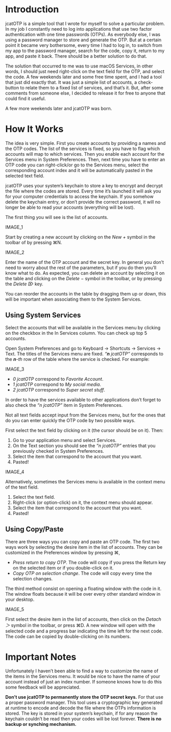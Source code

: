 # Introduction

jcatOTP is a simple tool that I wrote for myself to solve a particular problem.
In my job I constantly need to log into applications that use two factor authentication with one time passwords (OTPs). As everybody else, I was using a password manager to store and generate the OTP. But at a certain point it became very bothersome, every time I had to log in, to switch from my app to the password manager, search for the code, copy it, return to my app, and paste it back.
There should be a better solution to do that.

The solution that occurred to me was to use macOS Services, in other words, I should just need right-click on the text field for the OTP, and select the code.
A few weekends later and some free time spent, and I had a tool that just did exactly that. It was just a simple list of accounts, a check-button to relate them to a fixed list of services, and that’s it.
But, after some comments from someone else, I decided to release it for free to anyone that could find it useful.

A few more weekends later and jcatOTP was born.

# How It Works

The idea is very simple. First you create accounts by providing a names and the OTP codes. The list of the services is fixed, so you have to flag which accounts will map to which services. Then you enable each account for the Services menu in System Preferences.
Then, next time you have to enter an OTP code you can right-click/or go to the Services menu, select the corresponding account index and it will be automatically pasted in the selected text field.

jcatOTP uses your system’s keychain to store a key to encrypt and decrypt the file where the codes are stored. Every time it’s launched it will ask you for your computer credentials to access the keychain. If you somehow delete the keychain entry, or don’t provide the correct password, it will no longer be able to read your accounts (everything will be lost).

The first thing you will see is the list of accounts.

IMAGE_1

Start by creating a new account by clicking on the *New +* symbol in the toolbar of by pressing ⌘N.

IMAGE_2

Enter the name of the OTP account and the secret key. In general you don’t need to worry about the rest of the parameters, but if you do then you’ll know what to do.
As expected, you can delete an account by selecting it on the table and clicking on the *Delete −* symbol in the toolbar, or by pressing the *Delete ⌦* key.

You can reorder the accounts in the table by dragging them up or down, this will be important when associating them to the System Services.

## Using System Services

Select the accounts that will be available in the Services menu by clicking on the checkbox in the In Services column. You can check up top 5 accounts.

Open System Preferences and go to Keyboard → Shortcuts → Services → Text.
The titles of the Services menu are fixed. *“__n__ jcatOTP”* corresponds to the *__n__-th* row of the table where the service is checked. For example:

IMAGE_3

* *0 jcatOTP* correspond to *Favorite Account*.
* *1 jcatOTP* correspond to *My social media*.
* *2 jcatOTP* correspond to *Super secret stuff*.

In order to have the services available to other applications don’t forget to also check the *“n jcatOTP”* item in System Preferences.

Not all text fields accept input from the Services menu, but for the ones that do you can enter quickly the OTP code by two possible ways.

First select the text field by clicking on it (the cursor should be on it). Then:

1. Go to your application menu and select Services.
1. On the Text section you should see the *“n jcatOTP”* entries that you previously checked in System Preferences.
1. Select the item that correspond to the account that you want.
1. Pasted!

IMAGE_4

Alternatively, sometimes the Services menu is available in the context menu of the text field.

1. Select the text field.
1. Right-click (or option-click) on it, the context menu should appear.
1. Select the item that correspond to the account that you want.
1. Pasted!

## Using Copy/Paste

There are three ways you can copy and paste an OTP code.
The first two ways work by selecting the desire item in the list of accounts. They can be customized in the Preferences window by pressing ⌘,

* *Press return to copy OTP*. The code will copy if you press the Return key on the selected item or if you double-click on it.
* *Copy OTP on selection change*. The code will copy every time the selection changes.

The third method consist on opening a floating window with the code in it. The window floats because it will be over every other standard window in your desktop.

IMAGE_5

First select the desire item in the list of accounts, then click on the *Detach ＞* symbol in the toolbar, or press  ⌘D. A new window will open with the selected code and a progress bar indicating the time left for the next code. The code can be copied by double-clicking on its numbers.

# Important Notes

Unfortunately I haven’t been able to find a way to customize the name of the items in the Services menu. It would be nice to have the name of your account instead of just an index number. If someone knows how to do this some feedback will be appreciated.

**Don’t use jcatOTP to permanently store the OTP secret keys.** For that use a proper password manager.
This tool uses a cryptographic key generated at runtime to encode and decode the file where the OTPs information is stored. The key is stored in your system’s keychain, if for any reason the keychain couldn’t be read then your codes will be lost forever. **There is no backup or synching mechanism.**

